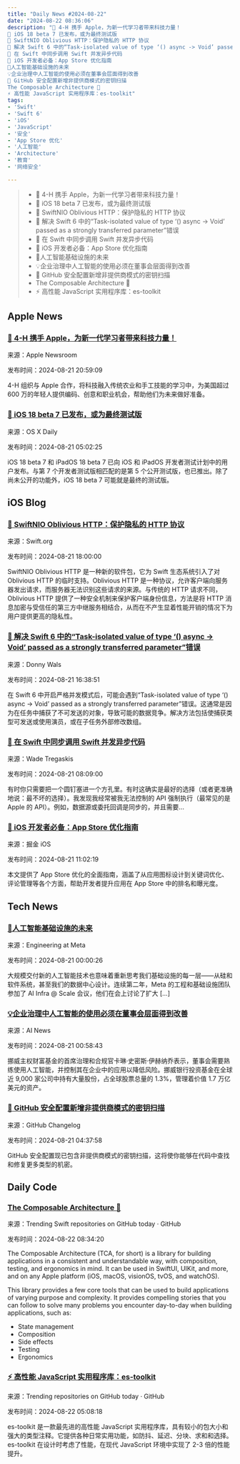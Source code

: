 ```yaml
---
title: "Daily News #2024-08-22"
date: "2024-08-22 08:36:06"
description: "🎉 4-H 携手 Apple，为新一代学习者带来科技力量！
🥳 iOS 18 beta 7 已发布，或为最终测试版
🎉 SwiftNIO Oblivious HTTP：保护隐私的 HTTP 协议
🤔 解决 Swift 6 中的“Task-isolated value of type ‘() async -> Void’ passed as a strongly transferred parameter”错误
🤯 在 Swift 中同步调用 Swift 并发异步代码
🎉 iOS 开发者必备：App Store 优化指南
🤖️人工智能基础设施的未来
💡企业治理中人工智能的使用必须在董事会层面得到改善
🎉 GitHub 安全配置新增非提供商模式的密钥扫描
The Composable Architecture 🧩
⚡️ 高性能 JavaScript 实用程序库：es-toolkit"
tags: 
- 'Swift'
- 'Swift 6'
- 'iOS'
- 'JavaScript'
- '安全'
- 'App Store 优化'
- '人工智能'
- 'Architecture'
- '教育'
- '网络安全'

---
```


> - 🎉 4-H 携手 Apple，为新一代学习者带来科技力量！
> - 🥳 iOS 18 beta 7 已发布，或为最终测试版
> - 🎉 SwiftNIO Oblivious HTTP：保护隐私的 HTTP 协议
> - 🤔 解决 Swift 6 中的“Task-isolated value of type ‘() async -> Void’ passed as a strongly transferred parameter”错误
> - 🤯 在 Swift 中同步调用 Swift 并发异步代码
> - 🎉 iOS 开发者必备：App Store 优化指南
> - 🤖️人工智能基础设施的未来
> - 💡企业治理中人工智能的使用必须在董事会层面得到改善
> - 🎉 GitHub 安全配置新增非提供商模式的密钥扫描
> - The Composable Architecture 🧩
> - ⚡️ 高性能 JavaScript 实用程序库：es-toolkit

## Apple News

### [🎉 4-H 携手 Apple，为新一代学习者带来科技力量！](https://www.apple.com/newsroom/2024/08/apple-and-4-h-are-bringing-technology-to-a-new-generation-of-learners/)

来源：Apple Newsroom

发布时间：2024-08-21 20:59:09

4-H 组织与 Apple 合作，将科技融入传统农业和手工技能的学习中，为美国超过 600 万的年轻人提供编码、创意和职业机会，帮助他们为未来做好准备。

### [🥳 iOS 18 beta 7 已发布，或为最终测试版](https://osxdaily.com/2024/08/20/ios-18-beta-7-available-now-could-be-final-beta/)

来源：OS X Daily

发布时间：2024-08-21 05:02:25

iOS 18 beta 7 和 iPadOS 18 beta 7 已向 iOS 和 iPadOS 开发者测试计划中的用户发布。与第 7 个开发者测试版相匹配的是第 5 个公开测试版，也已推出。除了尚未公开的功能外，iOS 18 beta 7 可能就是最终的测试版。

## iOS Blog

### [🎉 SwiftNIO Oblivious HTTP：保护隐私的 HTTP 协议](https://swift.org/blog/introducing-swift-nio-oblivious-http/)

来源：Swift.org

发布时间：2024-08-21 18:00:00

SwiftNIO Oblivious HTTP 是一种新的软件包，它为 Swift 生态系统引入了对 Oblivious HTTP 的临时支持。Oblivious HTTP 是一种协议，允许客户端向服务器发出请求，而服务器无法识别这些请求的来源。与传统的 HTTP 请求不同，Oblivious HTTP 提供了一种安全机制来保护客户端身份信息，方法是将 HTTP 消息加密与受信任的第三方中继服务相结合，从而在不产生显着性能开销的情况下为用户提供更高的隐私性。

### [🤔 解决 Swift 6 中的“Task-isolated value of type ‘() async -> Void’ passed as a strongly transferred parameter”错误](https://www.donnywals.com/solving-task-isolated-value-of-type-async-void-passed-as-a-strongly-transferred-parameter/)

来源：Donny Wals

发布时间：2024-08-21 16:38:51

在 Swift 6 中开启严格并发模式后，可能会遇到“Task-isolated value of type ‘() async -> Void’ passed as a strongly transferred parameter”错误。这通常是因为在任务中捕获了不可发送的对象，导致可能的数据竞争。解决方法包括使捕获类型可发送或使用演员，或在子任务外部修改数组。

### [🤯 在 Swift 中同步调用 Swift 并发异步代码](https://wadetregaskis.com/calling-swift-concurrency-async-code-synchronously-in-swift/)

来源：Wade Tregaskis

发布时间：2024-08-21 08:09:00

有时你只需要把一个圆钉塞进一个方孔里。有时这确实是最好的选择（或者更准确地说：最不坏的选择）。我发现我经常被我无法控制的 API 强制执行（最常见的是 Apple 的 API）。例如，数据源或委托回调是同步的，并且需要...

### [🎉 iOS 开发者必备：App Store 优化指南](https://juejin.cn/post/7405158681089736716)

来源：掘金 iOS

发布时间：2024-08-21 11:02:19

本文提供了 App Store 优化的全面指南，涵盖了从应用图标设计到关键词优化、评论管理等各个方面，帮助开发者提升应用在 App Store 中的排名和曝光度。

## Tech News

### [🤖️人工智能基础设施的未来](https://engineering.fb.com/2024/08/20/data-infrastructure/aparna-ramani-future-of-ai-infrastructure-meta/)

来源：Engineering at Meta

发布时间：2024-08-21 00:00:26

大规模交付新的人工智能技术也意味着重新思考我们基础设施的每一层——从硅和软件系统，甚至我们的数据中心设计。连续第二年，Meta 的工程和基础设施团队参加了 AI Infra @ Scale 会议，他们在会上讨论了扩大 [...]

### [💡企业治理中人工智能的使用必须在董事会层面得到改善](https://www.artificialintelligence-news.com/news/use-ai-business-governance-must-improve-at-board-level/)

来源：AI News

发布时间：2024-08-21 00:58:43

挪威主权财富基金的首席治理和合规官卡琳·史密斯·伊赫纳乔表示，董事会需要熟练使用人工智能，并控制其在企业中的应用以降低风险。挪威银行投资基金在全球近 9,000 家公司中持有大量股份，占全球股票总量的 1.3%，管理着价值 1.7 万亿美元的资产。

### [🎉 GitHub 安全配置新增非提供商模式的密钥扫描](https://github.blog/changelog/2024-08-20-secret-scanning-non-provider-patterns-are-included-in-security-configurations)

来源：GitHub Changelog

发布时间：2024-08-21 04:37:58

GitHub 安全配置现已包含非提供商模式的密钥扫描，这将使你能够在代码中查找和修复更多类型的机密。

## Daily Code

### [The Composable Architecture 🧩](https://github.com/pointfreeco/swift-composable-architecture)

来源：Trending Swift repositories on GitHub today · GitHub

发布时间：2024-08-22 08:34:20

The Composable Architecture (TCA, for short) is a library for building applications in a consistent and understandable way, with composition, testing, and ergonomics in mind. It can be used in SwiftUI, UIKit, and more, and on any Apple platform (iOS, macOS, visionOS, tvOS, and watchOS).

This library provides a few core tools that can be used to build applications of varying purpose and complexity. It provides compelling stories that you can follow to solve many problems you encounter day-to-day when building applications, such as:

- State management
- Composition
- Side effects
- Testing
- Ergonomics

### [⚡️ 高性能 JavaScript 实用程序库：es-toolkit](https://github.com/toss/es-toolkit)

来源：Trending repositories on GitHub today · GitHub

发布时间：2024-08-22 05:08:18

es-toolkit 是一款最先进的高性能 JavaScript 实用程序库，具有较小的包大小和强大的类型注释。它提供各种日常实用功能，如防抖、延迟、分块、求和和选择。es-toolkit 在设计时考虑了性能，在现代 JavaScript 环境中实现了 2-3 倍的性能提升。
